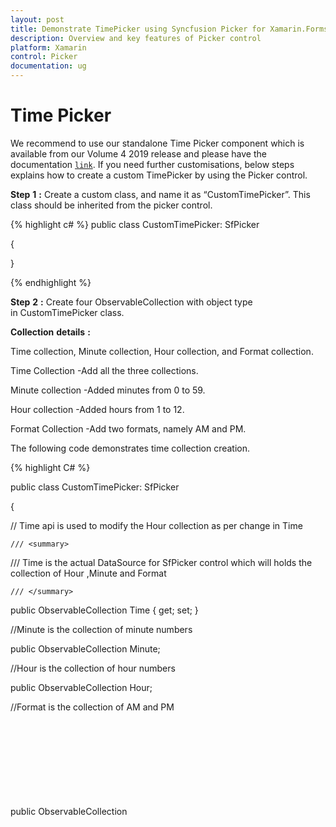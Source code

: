 ```yaml
---
layout: post
title: Demonstrate TimePicker using Syncfusion Picker for Xamarin.Forms
description: Overview and key features of Picker control
platform: Xamarin
control: Picker
documentation: ug
---
```



# Time Picker

We recommend to use our standalone Time Picker component which is available from our Volume 4 2019 release and please have the documentation [`link`](https://help.syncfusion.com/xamarin/timepicker/overview). If you need further customisations, below steps explains how to create a custom TimePicker by using the Picker control.

**Step** **1** **:** Create a custom class, and name it as “CustomTimePicker”. This class should be inherited from the picker control.

{% highlight c# %}
public class CustomTimePicker: SfPicker

{

}

{% endhighlight %}

**Step** **2** **:** Create four ObservableCollection with object type in CustomTimePicker class.

**Collection** **details** **:**

Time collection, Minute collection, Hour collection, and Format collection.

Time Collection -Add all the three collections.

Minute collection -Added minutes from 0 to 59.

Hour collection -Added hours from 1 to 12.

Format Collection -Add two formats, namely AM and PM.

The following code demonstrates time collection creation.

{% highlight C# %}

public class CustomTimePicker: SfPicker
    
{
  
// Time api is used to modify the Hour collection as per change in Time

    /// <summary>

/// Time is the actual DataSource for SfPicker control which will holds the collection of Hour ,Minute and Format

    /// </summary>

public ObservableCollection<object> Time { get; set; }

//Minute is the collection of minute numbers

public ObservableCollection<object> Minute;

//Hour is the collection of hour numbers

public ObservableCollection<object> Hour;

//Format is the collection of AM and PM

public ObservableCollection<object> Format;

    /// <summary>

/// Header api is holds the column name for every column in time picker

    /// </summary>
        
public ObservableCollection<string> Headers { get; set; }

public CustomTimePicker()

{

Time = new ObservableCollection<object>();
            
Hour = new ObservableCollection<object>();
            
Minute = new ObservableCollection<object>();
            
Format = new ObservableCollection<object>();
            
PopulateTimeCollection();
            
this.ItemsSource = Time;

}

private void PopulateTimeCollection()
        
{
            
//Populate Hour
        
for (int i = 1; i <= 12; i++)
        
{
        
Hour.Add(i.ToString());
        
}

//Populate Minute
        
for (int j = 0; j < 60; j++)
        
{

if (j < 10)

{
        
Minute.Add("0" + j);
        
}
        
else
        
Minute.Add(j.ToString());
        
}


//Populate Format

Format.Add("AM");

Format.Add("PM");

Time.Add(Hour);

Time.Add(Minute);

Time.Add(Format);

}

}

{% endhighlight %}

**Step** **3** **:** Define each column headers “Hour”, “Minute”, and “Format” by using the ColumnHeaderText property of picker control. The following code demonstrates how to define header for each column of picker control.

{% highlight c# %}

public class CustomTimePicker: SfPicker

{

/// <summary>

/// Header API is holds the column name for every column in time picker

/// </summary>



public ObservableCollection<string> Headers { get; set; }

public CustomTimePicker()

{

Headers = new ObservableCollection<string>();

if (Device.RuntimePlatform == Device.Android)

{

Headers.Add("HOUR");

Headers.Add("MINUTE");

Headers.Add("FORMAT");

}

else

{

Headers.Add("Hour");

Headers.Add("Minute");

Headers.Add("Format");

}

//SfPicker header text

HeaderText = "TIME PICKER";



// Column header text collection

this.ColumnHeaderText = Headers;

}

}



{% endhighlight %}

**Step** **4** **:** Finally, enable the picker header, column header, and footer by using the ShowHeader,ShowFooter, and ShowColumnHeader properties.

{% highlight c# %}

public CustomTimePicker()

{

//Enable Footer of SfPicker

ShowFooter = true;

//Enable Header of SfPicker

ShowHeader = true;

//Enable Column Header of SfPicker

ShowColumnHeader = true;

}

{% endhighlight %}

**Step** **5** **:** Add the CustomTimePicker control in main XAML page. Please refer the following code snippets.

{% tabs %}
{% highlight xaml %}

<ContentPage xmlns="http://xamarin.com/schemas/2014/forms"

xmlns:x="http://schemas.microsoft.com/winfx/2009/xaml"

xmlns:local="clr-namespace:TimePicker"

x:Class="TimePicker.MainPage"

xmlns:picker="clr-namespace:Syncfusion.SfPicker.XForms;assembly=Syncfusion.SfPicker.XForms">

<!--Assign the TimePickerViewModel to BindingContext of Page-->

<ContentPage.BindingContext>

<local:TimePickerViewModel />

</ContentPage.BindingContext>

<Grid>

<Button

Clicked="Button_Clicked"

HeightRequest="50"

VerticalOptions="Center"

HorizontalOptions="Center"

Text="Show TimePicker"

WidthRequest="200" />

<!--Initialize the CustomTimePicker-->

<local:CustomTimePicker

x:Name="date"

ColumnHeaderHeight="40"

HorizontalOptions="Center"

VerticalOptions="Center"

PickerHeight="400"

PickerMode="Dialog"

PickerWidth="300" 

SelectedItem="{Binding SelectedTime,Mode=TwoWay}"/>

</Grid>

</ContentPage>



{% endhighlight %}



{% highlight c# %}

public partial class MainPage : ContentPage

{

public MainPage()

{

InitializeComponent();

}

private void Button_Clicked(object sender, EventArgs e)

{

//open picker dialog

date.IsOpen = !date.IsOpen;

}

}



{% endhighlight %}
{% endtabs %}


The following screenshot illustrates the output of the above code snippets.

![Xamarin.Forms Picker](images/timepicker_img1.jpeg)

You can download the TimePicker sample for reference from the following link.

Sample link: [TimePicker](http://www.syncfusion.com/downloads/support/directtrac/general/ze/TimePicker2023840373)
